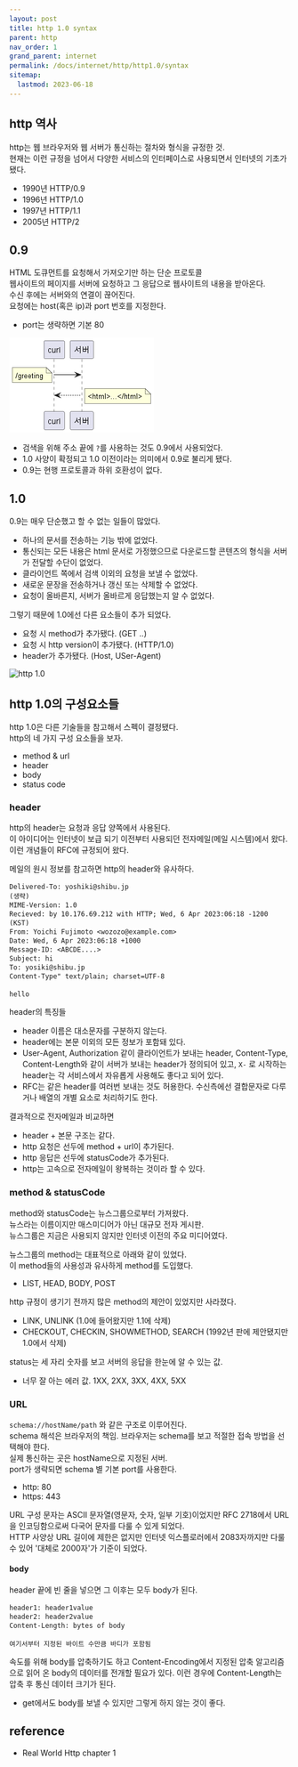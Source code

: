 ```yaml
---
layout: post
title: http 1.0 syntax
parent: http
nav_order: 1
grand_parent: internet
permalink: /docs/internet/http/http1.0/syntax
sitemap:
  lastmod: 2023-06-18
---
```


## http 역사

http는 웹 브라우저와 웹 서버가 통신하는 절차와 형식을 규정한 것.  
현재는 이런 규정을 넘어서 다양한 서비스의 인터페이스로 사용되면서 인터넷의 기초가 됐다.

- 1990년 HTTP/0.9
- 1996년 HTTP/1.0
- 1997년 HTTP/1.1
- 2005년 HTTP/2


## 0.9

HTML 도큐먼트를 요청해서 가져오기만 하는 단순 프로토콜   
웹사이트의 페이지를 서버에 요청하고 그 응답으로 웹사이트의 내용을 받아온다.  
수신 후에는 서버와의 연결이 끊어진다.  
요청에는 host(혹은 ip)과 port 번호를 지정한다.
- port는 생략하면 기본 80

![http 0.9](http0.9.png)

- 검색을 위해 주소 끝에 `?`를 사용하는 것도 0.9에서 사용되었다.  
- 1.0 사양이 확정되고 1.0 이전이라는 의미에서 0.9로 불리게 됐다.
- 0.9는 현행 프로토콜과 하위 호환성이 없다.

## 1.0

0.9는 매우 단순했고 할 수 없는 일들이 많았다.
- 하나의 문서를 전송하는 기능 밖에 없었다.
- 통신되는 모든 내용은 html 문서로 가정했으므로 다운로드할 콘텐츠의 형식을 서버가 전달할 수단이 없었다.
- 클라이언트 쪽에서 검색 이외의 요청을 보낼 수 없었다.
- 새로운 문장을 전송하거나 갱신 또는 삭제할 수 없었다.
- 요청이 올바른지, 서버가 올바르게 응답했는지 알 수 없었다.

그렇기 때문에 1.0에선 다른 요소들이 추가 되었다.
- 요청 시 method가 추가됐다. (GET ..)
- 요청 시 http version이 추가됐다. (HTTP/1.0)
- header가 추가됐다. (Host, USer-Agent)

![http 1.0](http1.0.jpg)

## http 1.0의 구성요소들

http 1.0은 다른 기술들을 참고해서 스펙이 결정됐다.  
http의 네 가지 구성 요소들을 보자.
- method & url
- header
- body
- status code

### header

http의 header는 요청과 응답 양쪽에서 사용된다.  
이 아이디어는 인터넷이 보급 되기 이전부터 사용되던 전자메일(메일 시스템)에서 왔다.  
이런 개념들이 RFC에 규정되어 왔다. 

메일의 원시 정보를 참고하면 http의 header와 유사하다.  
```
Delivered-To: yoshiki@shibu.jp
(생략)
MIME-Version: 1.0
Recieved: by 10.176.69.212 with HTTP; Wed, 6 Apr 2023:06:18 -1200 (KST)
From: Yoichi Fujimoto <wozozo@example.com>
Date: Wed, 6 Apr 2023:06:18 +1000
Message-ID: <ABCDE....>
Subject: hi
To: yosiki@shibu.jp
Content-Type" text/plain; charset=UTF-8

hello
```

header의 특징들
- header 이름은 대소문자를 구분하지 않는다.
- header에는 본문 이외의 모든 정보가 포함돼 있다.
- User-Agent, Authorization 같이 클라이언트가 보내는 header, Content-Type, Content-Length와 같이 서버가 보내는 header가 정의되어 있고, `X-` 로 시작하는 header는 각 서비스에서 자유롭게 사용해도 좋다고 되어 있다.
- RFC는 같은 header를 여러번 보내는 것도 허용한다. 수신측에선 결합문자로 다루거나 배열의 개별 요소로 처리하기도 한다.

결과적으로 전자메일과 비교하면
- header + 본문 구조는 같다.
- http 요청은 선두에 method + url이 추가된다.
- http 응답은 선두에 statusCode가 추가된다.
- http는 고속으로 전자메일이 왕복하는 것이라 할 수 있다.


### method & statusCode

method와 statusCode는 뉴스그룹으로부터 가져왔다.  
뉴스라는 이름이지만 매스미디어가 아닌 대규모 전자 게시판.  
뉴스그룹은 지금은 사용되지 않지만 인터넷 이전의 주요 미디어였다.  

뉴스그룹의 method는 대표적으로 아래와 같이 있었다.  
이 method들의 사용성과 유사하게 method를 도입했다.
- LIST, HEAD, BODY, POST

http 규정이 생기기 전까지 많은 method의 제안이 있었지만 사라졌다.  
- LINK, UNLINK (1.0에 들어왔지만 1.1에 삭제)
- CHECKOUT, CHECKIN, SHOWMETHOD, SEARCH (1992년 판에 제안됐지만 1.0에서 삭제)

status는 세 자리 숫자를 보고 서버의 응답을 한눈에 알 수 있는 값.
- 너무 잘 아는 에러 값. 1XX, 2XX, 3XX, 4XX, 5XX


### URL

`schema://hostName/path` 와 같은 구조로 이루어진다.  
schema 해석은 브라우저의 책임. 브라우저는 schema를 보고 적절한 접속 방법을 선택해야 한다.  
실제 통신하는 곳은 hostName으로 지정된 서버.  
port가 생략되면 schema 별 기본 port를 사용한다.
- http: 80
- https: 443

URL 구성 문자는 ASCII 문자열(영문자, 숫자, 일부 기호)이었지만 RFC 2718에서 URL을 인코딩함으로써 다국어 문자를 다룰 수 있게 되었다.  
HTTP 사양상 URL 길이에 제한은 없지만 인터넷 익스플로러에서 2083자까지만 다룰 수 있어 '대체로 2000자'가 기준이 되었다.

#### body

header 끝에 빈 줄을 넣으면 그 이후는 모두 body가 된다.

```
header1: header1value
header2: header2value
Content-Length: bytes of body

여기서부터 지정된 바이트 수만큼 바디가 포함됨
```

속도를 위해 body를 압축하기도 하고 Content-Encoding에서 지정된 압축 알고리즘으로 읽어 온 body의 데이터를 전개할 필요가 있다.
이런 경우에 Content-Length는 압축 후 통신 데이터 크기가 된다.

- get에서도 body를 보낼 수 있지만 그렇게 하지 않는 것이 좋다.


## reference

- Real World Http chapter 1